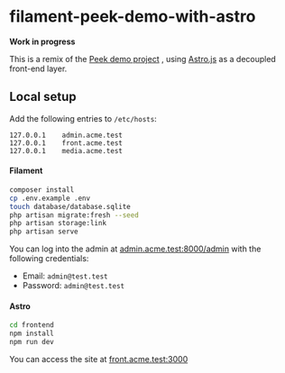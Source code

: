 # filament-peek-demo-with-astro

**Work in progress**

This is a remix of the [Peek demo project](https://github.com/pboivin/filament-peek-demo) , using [Astro.js](https://astro.build/) as a decoupled front-end layer.

## Local setup

Add the following entries to `/etc/hosts`:

```
127.0.0.1    admin.acme.test
127.0.0.1    front.acme.test
127.0.0.1    media.acme.test
```

#### Filament

```sh
composer install
cp .env.example .env
touch database/database.sqlite
php artisan migrate:fresh --seed
php artisan storage:link
php artisan serve
```

You can log into the admin at [admin.acme.test:8000/admin](http://admin.acme.test:8000/admin) with the following credentials:

- Email: `admin@test.test`
- Password: `admin@test.test`

#### Astro

```sh
cd frontend
npm install
npm run dev
```

You can access the site at [front.acme.test:3000](http://front.acme.test:3000)
